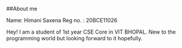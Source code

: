 ##About me

Name: Himani Saxena
Reg no. : 20BCE11026

Hey! I am a student of 1st year CSE Core in VIT BHOPAL. New to the programming world but looking forward to it hopefully.
